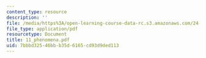 ```yaml
---
content_type: resource
description: ''
file: /media/https%3A/open-learning-course-data-rc.s3.amazonaws.com/24-201-topics-in-the-history-of-philosophy-kant-fall-2005/7bbbd32546bbb35d6165cd93d9ded113_11_phenomena.pdf
file_type: application/pdf
resourcetype: Document
title: 11_phenomena.pdf
uid: 7bbbd325-46bb-b35d-6165-cd93d9ded113
---
```

